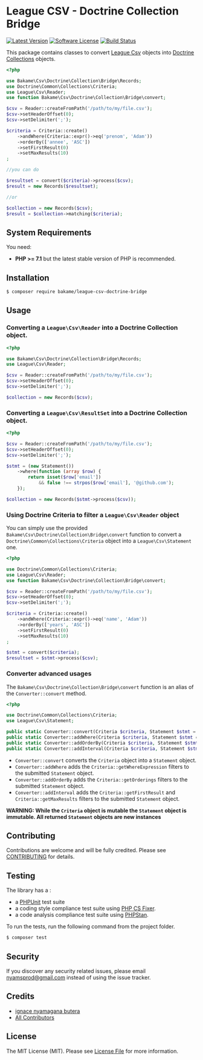 League CSV - Doctrine Collection Bridge
=======

[![Latest Version](https://img.shields.io/github/release/bakame-php/csv-doctrine-collections-bridge.svg?style=flat-square)](https://github.com/bakame-php/csv-doctrine-collections-bridge/releases)
[![Software License](https://img.shields.io/badge/license-MIT-brightgreen.svg?style=flat-square)](LICENSE.md)
[![Build Status](https://travis-ci.org/bakame-php/csv-doctrine-bridge.svg?branch=master)](https://travis-ci.org/bakame-php/csv-doctrine-bridge)

This package contains classes to convert [League Csv](https://csv.thephpleague.com) objects into [Doctrine Collections](https://www.doctrine-project.org/projects/collections.html) objects.

```php
<?php

use Bakame\Csv\Doctrine\Collection\Bridge\Records;
use Doctrine\Common\Collections\Criteria;
use League\Csv\Reader;
use function Bakame\Csv\Doctrine\Collection\Bridge\convert;

$csv = Reader::createFromPath('/path/to/my/file.csv');
$csv->setHeaderOffset(0);
$csv->setDelimiter(';');

$criteria = Criteria::create()
    ->andWhere(Criteria::expr()->eq('prenom', 'Adam'))
    ->orderBy(['annee', 'ASC'])
    ->setFirstResult(0)
    ->setMaxResults(10)
;

//you can do

$resultset = convert($criteria)->process($csv);
$result = new Records($resultset);

//or

$collection = new Records($csv);
$result = $collection->matching($criteria);
```

System Requirements
-------

You need:

- **PHP >= 7.1** but the latest stable version of PHP is recommended.

Installation
--------

```bash
$ composer require bakame/league-csv-doctrine-bridge
```

Usage
--------

### Converting a `League\Csv\Reader` into a Doctrine Collection object.

```php
<?php

use Bakame\Csv\Doctrine\Collection\Bridge\Records;
use League\Csv\Reader;

$csv = Reader::createFromPath('/path/to/my/file.csv');
$csv->setHeaderOffset(0);
$csv->setDelimiter(';');

$collection = new Records($csv);
```

### Converting a `League\Csv\ResultSet` into a Doctrine Collection object.

```php
<?php

$csv = Reader::createFromPath('/path/to/my/file.csv');
$csv->setHeaderOffset(0);
$csv->setDelimiter(';');

$stmt = (new Statement())
    ->where(function (array $row) {
        return isset($row['email'])
            && false !== strpos($row['email'], '@github.com');
    });

$collection = new Records($stmt->process($csv));
```

### Using Doctrine Criteria to filter a `League\Csv\Reader` object

You can simply use the provided `Bakame\Csv\Doctrine\Collection\Bridge\convert` function to convert a `Doctrine\Common\Collections\Criteria` object into a `League\Csv\Statement` one.

```php
<?php

use Doctrine\Common\Collections\Criteria;
use League\Csv\Reader;
use function Bakame\Csv\Doctrine\Collection\Bridge\convert;

$csv = Reader::createFromPath('/path/to/my/file.csv');
$csv->setHeaderOffset(0);
$csv->setDelimiter(';');

$criteria = Criteria::create()
    ->andWhere(Criteria::expr()->eq('name', 'Adam'))
    ->orderBy(['years', 'ASC'])
    ->setFirstResult(0)
    ->setMaxResults(10)
;

$stmt = convert($criteria);
$resultset = $stmt->process($csv);
```

### Converter advanced usages

The `Bakame\Csv\Doctrine\Collection\Bridge\convert` function is an alias of the `Converter::convert` method.

```php
<?php

use Doctrine\Common\Collections\Criteria;
use League\Csv\Statement;

public static Converter::convert(Criteria $criteria, Statement $stmt = null): Statement
public static Converter::addWhere(Criteria $criteria, Statement $stmt = null): Statement
public static Converter::addOrderBy(Criteria $criteria, Statement $stmt = null): Statement
public static Converter::addInterval(Criteria $criteria, Statement $stmt = null): Statement
```

- `Converter::convert` converts the `Criteria` object into a `Statement` object.
- `Converter::addWhere` adds the `Criteria::getWhereExpression` filters to the submitted `Statement` object.
- `Converter::addOrderBy` adds the `Criteria::getOrderings` filters to the submitted `Statement` object.
- `Converter::addInterval` adds the `Criteria::getFirstResult` and `Criteria::getMaxResults` filters to the submitted `Statement` object.

**WARNING: While the `Criteria` object is mutable the `Statement` object is immutable. All returned `Statement` objects are new instances**

Contributing
-------

Contributions are welcome and will be fully credited. Please see [CONTRIBUTING](.github/CONTRIBUTING.md) for details.

Testing
-------

The library has a :

- a [PHPUnit](https://phpunit.de) test suite
- a coding style compliance test suite using [PHP CS Fixer](http://cs.sensiolabs.org/).
- a code analysis compliance test suite using [PHPStan](https://github.com/phpstan/phpstan).

To run the tests, run the following command from the project folder.

``` bash
$ composer test
```

Security
-------

If you discover any security related issues, please email nyamsprod@gmail.com instead of using the issue tracker.

Credits
-------

- [ignace nyamagana butera](https://github.com/nyamsprod)
- [All Contributors](https://github.com/bakame-php/league-csv-criteria-adapter/contributors)

License
-------

The MIT License (MIT). Please see [License File](LICENSE) for more information.